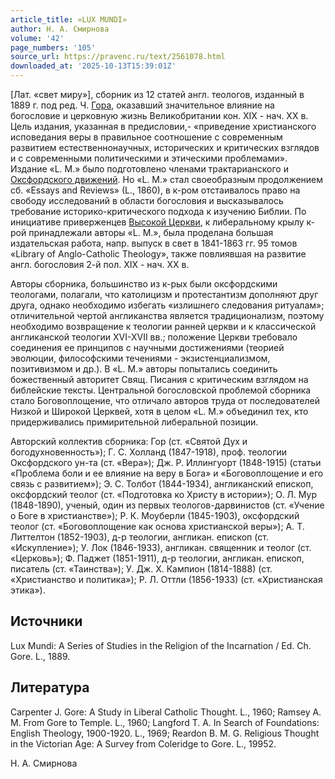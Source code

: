 ```yaml
---
article_title: «LUX MUNDI»
author: Н. А. Смирнова
volume: '42'
page_numbers: '105'
source_url: https://pravenc.ru/text/2561078.html
downloaded_at: '2025-10-13T15:39:01Z'
---
```


[Лат. «свет миру»], сборник из 12 статей англ. теологов, изданный в 1889 г. под ред. Ч. [Гора](https://pravenc.ru/text/Гора.html), оказавший значительное влияние на богословие и церковную жизнь Великобритании кон. XIX - нач. XX в. Цель издания, указанная в предисловии,- «приведение христианского исповедания веры в правильное соотношение с современным развитием естественнонаучных, исторических и критических взглядов и с современными политическими и этическими проблемами». Издание «L. M.» было подготовлено членами трактарианского и [Оксфордского движений](<https://pravenc.ru/text/Оксфордского движений.html>). Но «L. M.» стал своеобразным продолжением сб. «Essays and Reviews» (L., 1860), в к-ром отстаивалось право на свободу исследований в области богословия и высказывалось требование историко-критического подхода к изучению Библии. По инициативе приверженцев [Высокой Церкви](<https://pravenc.ru/text/Высокой Церкви.html>), к либеральному крылу к-рой принадлежали авторы «L. M.», была проделана большая издательская работа, напр. выпуск в свет в 1841-1863 гг. 95 томов «Library of Anglo-Catholic Theology», также повлиявшая на развитие англ. богословия 2-й пол. XIX - нач. XX в.

Авторы сборника, большинство из к-рых были оксфордскими теологами, полагали, что католицизм и протестантизм дополняют друг друга, однако необходимо избегать «излишнего следования ритуалам»; отличительной чертой англиканства является традиционализм, поэтому необходимо возвращение к теологии ранней церкви и к классической англиканской теологии XVI-XVII вв.; положение Церкви требовало соединения ее принципов с научными достижениями (теорией эволюции, философскими течениями - экзистенциализмом, позитивизмом и др.). В «L. M.» авторы попытались соединить божественный авторитет Свящ. Писания с критическим взглядом на библейские тексты. Центральной богословской проблемой сборника стало Боговоплощение, что отличало авторов труда от последователей Низкой и Широкой Церквей, хотя в целом «L. M.» объединил тех, кто придерживались примирительной либеральной позиции.

Авторский коллектив сборника: Гор (ст. «Святой Дух и богодухновенность»); Г. С. Холланд (1847-1918), проф. теологии Оксфордского ун-та (ст. «Вера»); Дж. Р. Иллингуорт (1848-1915) (статьи «Проблема боли и ее влияние на веру в Бога» и «Боговоплощение и его связь с развитием»); Э. С. Толбот (1844-1934), англиканский епископ, оксфордский теолог (ст. «Подготовка ко Христу в истории»); О. Л. Мур (1848-1890), ученый, один из первых теологов-дарвинистов (ст. «Учение о Боге в христианстве»); Р. К. Моуберли (1845-1903), оксфордский теолог (ст. «Боговоплощение как основа христианской веры»); А. Т. Литтелтон (1852-1903), д-р теологии, англикан. епископ (ст. «Искупление»); У. Лок (1846-1933), англикан. священник и теолог (ст. «Церковь»); Ф. Паджет (1851-1911), д-р теологии, англикан. епископ, писатель (ст. «Таинства»); У. Дж. Х. Кампион (1814-1888) (ст. «Христианство и политика»); Р. Л. Оттли (1856-1933) (ст. «Христианская этика»).

## Источники

Lux Mundi: A Series of Studies in the Religion of the Incarnation / Ed. Ch. Gore. L., 1889.

## Литература

Carpenter J. Gore: A Study in Liberal Catholic Thought. L., 1960; Ramsey A. M. From Gore to Temple. L., 1960; Langford T. A. In Search of Foundations: English Theology, 1900-1920. L., 1969; Reardon B. M. G. Religious Thought in the Victorian Age: A Survey from Coleridge to Gore. L., 19952.

Н. А. Смирнова
